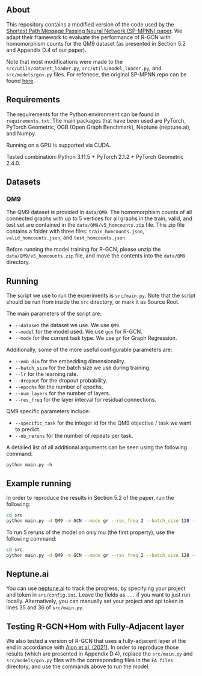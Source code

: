 ## About

This repository contains a modified version of the code used by the [Shortest Path Message Passing Neural Network (SP-MPNN) paper](https://arxiv.org/abs/2206.01003). We adapt their framework to evaluate the performance of R-GCN with homomorphism counts for the QM9 dataset (as presented in Section 5.2 and Appendix D.4 of our paper). 

Note that most modifications were made to the `src/utils/dataset_loader.py`, `src/utils/model_loader.py`, and `src/models/gcn.py` files. For refenece, the original SP-MPNN repo can be found [here](https://github.com/radoslav11/SP-MPNN).

## Requirements

The requirements for the Python environment can be found in ``requirements.txt``. The main packages that have been used are PyTorch, PyTorch Geometric, OGB (Open Graph Benchmark), Neptune (neptune.ai), and Numpy.

Running on a GPU is supported via CUDA.

Tested combination: Python 3.11.5 + PyTorch 2.1.2 + PyTorch Geometric 2.4.0.

## Datasets

### QM9

The QM9 dataset is provided in ``data/QM9``. The homomorphism counts of all connected graphs with up to 5 vertices for all graphs in the train, valid, and test set are contained in the `data/QM9/v5_homcounts.zip` file. This zip file contains a folder with three files: `train_homcounts.json`, `valid_homcounts.json`, and `test_homcounts.json`.

Before running the model training for R-GCN, please unzip the `data/QM9/v5_homcounts.zip` file, and move the contents into the `data/QM9` directory.

## Running

The script we use to run the experiments is ``src/main.py``. Note that the script should be run from inside the ``src`` directory, or mark it as Source Root.

The main parameters of the script are:

- ``--dataset`` the dataset we use. We use `QM9`.
- ``--model`` for the model used. We use `gcn` for R-GCN.
- ``--mode`` for the current task type. We use ``gr`` for Graph Regression. 

Additionally, some of the more useful configurable parameters are:

- ``--emb_dim`` for the embedding dimensionality.
- ``--batch_size`` for the batch size we use during training.
- ``--lr`` for the learning rate.
- ``--dropout`` for the dropout probability.
- ``--epochs`` for the number of epochs.
- ``--num_layers`` for the number of layers.
- ``--res_freq`` for the layer interval for residual connections.

QM9 specific parameters include:
- ``--specific_task`` for the integer id for the QM9 objective / task we want to predict.
- ``--nb_reruns`` for the number of repeats per task.

A detailed list of all additional arguments can be seen using the following command:

``python main.py -h``

## Example running 
In order to reproduce the results in Section 5.2 of the paper, run the following:

```bash
cd src
python main.py -d QM9 -m GCN --mode gr --res_freq 2 --batch_size 128 --emb_dim 128 --num_layers 8
```

To run 5 reruns of the model on only mu (the first property), use the following command:

```bash
cd src
python main.py -d QM9 -m GCN --mode gr --res_freq 2 --batch_size 128 --emb_dim 128 --num_layers 8 --nb_reruns 5 --specific_task 0 
```

## Neptune.ai

You can use [neptune.ai](https://neptune.ai) to track the progress, by specifying your project and token in ``src/config.ini``.  Leave the fields as ``...`` if you want to just run locally. Alternatively, you can manually set your project and api token in lines 35 and 36 of `src/main.py`.

## Testing R-GCN+Hom with Fully-Adjacent layer
We also tested a version of R-GCN that uses a fully-adjacent layer at the end in accordance with [Alon et al. (2021)](https://arxiv.org/abs/2006.05205). In order to reproduce those results (which are presented in Appendix D.4), replace the `src/main.py` and `src/models/gcn.py` files with the corresponding files in the `FA_files` directory, and use the commands above to run the model.